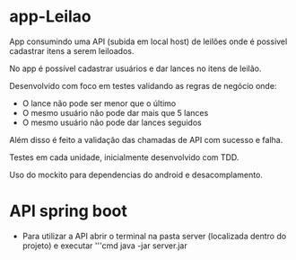 # app-Leilao
App consumindo uma API (subida em local host) de leilões onde é possivel cadastrar itens a serem leiloados.

No app é possível cadastrar usuários e dar lances no itens de leilão.

Desenvolvido com foco em testes validando as regras de negócio onde:

- O lance não pode ser menor que o último
- O mesmo usuário não pode dar mais que 5 lances 
- O mesmo usuário não pode dar lances seguidos

Além disso é feito a validação das chamadas de API com sucesso e falha.

Testes em cada unidade, inicialmente desenvolvido com TDD.

Uso do mockito para dependencias do android e desacomplamento.

# API spring boot
- Para utilizar a API abrir o terminal na pasta server (localizada dentro do projeto) e executar
'''cmd
java -jar server.jar
